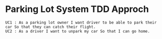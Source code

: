 # Parking Lot System TDD Approch

    UC1 : As a parking lot owner I want driver to be able to park their car So that they can catch their flight.
    UC2 : As a driver I want to unpark my car So that I can go home.